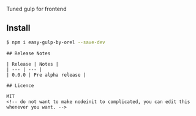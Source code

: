 Tuned gulp for frontend

## Install

```bash
$ npm i easy-gulp-by-orel --save-dev
```
```
## Release Notes

| Release | Notes |
| --- | --- |
| 0.0.0 | Pre alpha release |

## Licence

MIT
<!-- do not want to make nodeinit to complicated, you can edit this whenever you want. -->